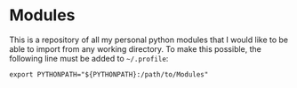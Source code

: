 # Modules

This is a repository of all my personal python modules that I would like to be able to import from any working directory. To make this possible, the following line must be added to `~/.profile`:
```
export PYTHONPATH="${PYTHONPATH}:/path/to/Modules"
```
